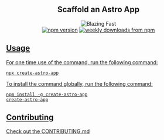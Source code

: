 <h2 align="center">Scaffold an Astro App</h2>

<p align="center">
  <a>
     <img alt="Blazing Fast" src="https://img.shields.io/badge/speed-blazing%20%F0%9F%94%A5-brightgreen.svg?style=flat-square"></a>
  <br/>
  <a href="https://www.npmjs.com/package/create-solid-app">
    <img alt="npm version" src="https://img.shields.io/npm/v/create-solid-app.svg?style=flat-square"></a>
  <a href="https://www.npmjs.com/package/create-solid-app">
    <img alt="weekly downloads from npm" src="https://img.shields.io/npm/dw/create-solid-app.svg?style=flat-square"></a>
  <a href="#badge">
</p>

## Usage

For one time use of the command, run the following command:

```shell
npx create-astro-app
```

To install the command globally, run the following command:

```shell
npm install -g create-astro-app
create-astro-app
```

## Contributing

Check out the [CONTRIBUTING.md](CONTRIBUTING.md)
